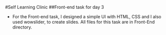 #Self Learning Clinic
##Front-end task for day 3
* For the Front-end task, I designed a simple UI with HTML, CSS and I also used wowslider, to create slides. All files for this task are in Front-End directory.
